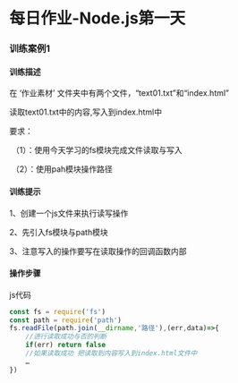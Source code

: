 # 每日作业-Node.js第一天

### 训练案例1

#### 训练描述

在   ‘作业素材’  文件夹中有两个文件，“text01.txt”和“index.html”

读取text01.txt中的内容,写入到index.html中

要求：

​    （1）：使用今天学习的fs模块完成文件读取与写入

​    （2）：使用pah模块操作路径

#### 训练提示

1、创建一个js文件来执行读写操作

2、先引入fs模块与path模块

3、注意写入的操作要写在读取操作的回调函数内部



#### 操作步骤

js代码

```javascript
const fs = require('fs')
const path = require('path')
fs.readFile(path.join(__dirname,'路径'),(err,data)=>{
  	//进行读取成功与否的判断
  	if(err) return false
  	//如果读取成功 把读取到内容写入到index.html文件中
  	…
})
```







